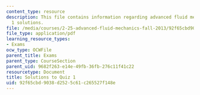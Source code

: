 ```yaml
---
content_type: resource
description: This file contains information regarding advanced fluid mechanics, quiz
  1 solutions.
file: /media/courses/2-25-advanced-fluid-mechanics-fall-2013/92f65cbd9038d2525c61c265527f148e_MIT2_25F13_SolQuiz1.pdf
file_type: application/pdf
learning_resource_types:
- Exams
ocw_type: OCWFile
parent_title: Exams
parent_type: CourseSection
parent_uid: 9682f263-e14e-49fb-36fb-276c11f41c22
resourcetype: Document
title: Solutions to Quiz 1
uid: 92f65cbd-9038-d252-5c61-c265527f148e
---
```


